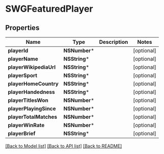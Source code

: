 # SWGFeaturedPlayer

## Properties
Name | Type | Description | Notes
------------ | ------------- | ------------- | -------------
**playerId** | **NSNumber*** |  | [optional] 
**playerName** | **NSString*** |  | [optional] 
**playerWikipediaUrl** | **NSString*** |  | [optional] 
**playerSport** | **NSString*** |  | [optional] 
**playerHomeCountry** | **NSString*** |  | [optional] 
**playerHandedness** | **NSString*** |  | [optional] 
**playerTitlesWon** | **NSNumber*** |  | [optional] 
**playerPlayingSince** | **NSNumber*** |  | [optional] 
**playerTotalMatches** | **NSNumber*** |  | [optional] 
**playerWinRate** | **NSNumber*** |  | [optional] 
**playerBrief** | **NSString*** |  | [optional] 

[[Back to Model list]](../README.md#documentation-for-models) [[Back to API list]](../README.md#documentation-for-api-endpoints) [[Back to README]](../README.md)


